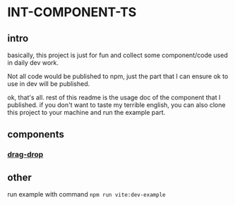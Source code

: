 # INT-COMPONENT-TS

## intro
basically, this project is just for fun and collect some component/code used in daily dev work.

Not all code would be published to npm, just the part that I can ensure ok to use in dev will be published.

ok, that's all. rest of this readme is the usage doc of the component that I published. if you don't want to taste my terrible english, you can also clone this project to your machine and run the example part. 

## components
### [drag-drop](https://github.com/linkerGitHub/int-component-ts/blob/master/components/drag-drop/README.md)

## other
run example with command `npm run vite:dev-example`